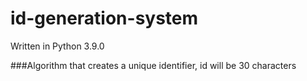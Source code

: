 # id-generation-system
Written in Python 3.9.0

###Algorithm that creates a unique identifier, id will be 30 characters
